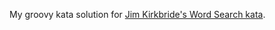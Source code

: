 My groovy kata solution for [Jim Kirkbride's Word Search kata](https://github.com/jameskbride/word-search-kata).